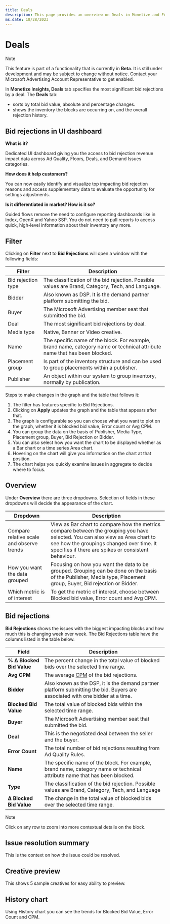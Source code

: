 ```yaml
---
title: Deals
description: This page provides an overview on Deals in Monetize and FAQs on Bid Rejections in UI dashboard.
ms.date: 10/28/2023
---
```



# Deals

> [!NOTE]
> This feature is part of a functionality that is currently in **Beta**. It is still under development and may be subject to change without notice. Contact your Microsoft Advertising Account Representative to get enabled.

In **Monetize Insights, Deals** tab specifies the most significant bid rejections by a deal. The **Deals** tab:

- sorts by total bid value, absolute and percentage changes.
- shows the inventory the blocks are occurring on, and the overall rejection history.

## Bid rejections in UI dashboard

**What is it?**

Dedicated UI dashboard giving you the access to bid rejection revenue impact data across Ad Quality, Floors, Deals, and Demand Issues categories.

**How does it help customers?**

You can now easily identify and visualize top impacting bid rejection reasons and access supplementary data to evaluate the opportunity for settings adjustments.

**Is it differentiated in market? How is it so?**

Guided flows remove the need to configure reporting dashboards like in Index, OpenX and Yahoo SSP. You do not need to pull reports to access quick, high-level information about their inventory any more.

## Filter

Clicking on **Filter** next to **Bid Rejections** will open a window with the following fields:

| Filter | Description |
|--|--|
| Bid rejection type | The classification of the bid rejection. Possible values are Brand, Category, Tech, and Language. |
| Bidder | Also known as DSP. It is the demand partner platform submitting the bid. |
| Buyer | The Microsoft Advertising member seat that submitted the bid. |
| Deal | The most significant bid rejections by deal. |
| Media type | Native, Banner or Video creative. |
| Name | The specific name of the block. For example, brand name, category name or technical attribute name that has been blocked. |
| Placement group | Is part of the inventory structure and can be used to group placements within a publisher. |
| Publisher | An object within our system to group inventory, normally by publication. |

Steps to make changes in the graph and the table that follows it:

1. The filter has features specific to Bid Rejections.
1. Clicking on **Apply** updates the graph and the table that appears after that.
1. The graph is configurable so you can choose what you want to plot on the graph, whether it is blocked bid value, Error count or Avg CPM.
1. You can group the data on the basis of Publisher, Media Type, Placement group, Buyer, Bid Rejection or Bidder.
1. You can also select how you want the chart to be displayed whether as a Bar chart or a time series Area chart.
1. Hovering on the chart will give you information on the chart at that position.
1. The chart helps you quickly examine issues in aggregate to decide where to focus.

## Overview

Under **Overview** there are three dropdowns. Selection of fields in these dropdowns will decide the appearance of the chart.

| Dropdown | Description |
|--|--|
| Compare relative scale and observe trends | View as Bar chart to compare how the metrics compare between the grouping you have selected. You can also view as Area chart to see how the groupings changed over time. It specifies if there are spikes or consistent behaviour. |
| How you want the data grouped | Focusing on how you want the data to be grouped. Grouping can be done on the basis of the Publisher, Media type, Placement group, Buyer, Bid rejection or Bidder. |
| Which metric is of interest | To get the metric of interest, choose between Blocked bid value, Error count and Avg CPM. |

## Bid rejections

**Bid Rejections** shows the issues with the biggest impacting blocks and how much this is changing week over week. The Bid Rejections table have the columns listed in the table below.

| Field | Description |
|--|--|
| **% Δ Blocked Bid Value** | The percent change in the total value of blocked bids over the selected time range. |
| **Avg CPM** | The average [CPM](../industry-reference/online-advertising-and-ad-tech-glossary.md#cpm) of the bid rejections. |
| **Bidder** | Also known as the DSP, it is the demand partner platform submitting the bid. Buyers are associated with one bidder at a time. |
| **Blocked Bid Value** | The total value of blocked bids within the selected time range. |
| **Buyer** | The Microsoft Advertising member seat that submitted the bid. |
| **Deal** | This is the negotiated deal between the seller and the buyer. |
| **Error Count** | The total number of bid rejections resulting from Ad Quality Rules. |
| **Name** | The specific name of the block. For example, brand name, category name or technical attribute name that has been blocked. |
| **Type** | The classification of the bid rejection. Possible values are Brand, Category, Tech, and Language |
| **Δ Blocked Bid Value** | The change in the total value of blocked bids over the selected time range. |

> [!NOTE]
> Click on any row to zoom into more contextual details on the block.

## Issue resolution summary

This is the context on how the issue could be resolved.

## Creative preview

This shows 5 sample creatives for easy ability to preview.

## History chart

Using History chart you can see the trends for Blocked Bid Value, Error Count and CPM.
